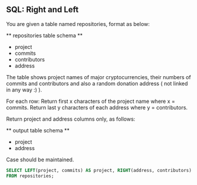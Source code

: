 ## SQL: Right and Left

You are given a table named repositories, format as below:

** repositories table schema **

* project
* commits
* contributors
* address

The table shows project names of major cryptocurrencies, their numbers of commits and contributors and also a random donation address ( not linked in any way :) ).

For each row: Return first x characters of the project name where x = commits. Return last y characters of each address where y = contributors.

Return project and address columns only, as follows:

** output table schema **

* project
* address

Case should be maintained.


```sql
SELECT LEFT(project, commits) AS project, RIGHT(address, contributors) AS address
FROM repositories;
```  

